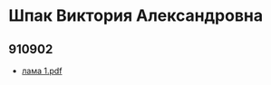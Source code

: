 # Шпак Виктория Александровна
## 910902

- [лама 1.pdf](https://github.com/v1k7oriy/topolinyy_puh/files/8002681/1.pdf)
